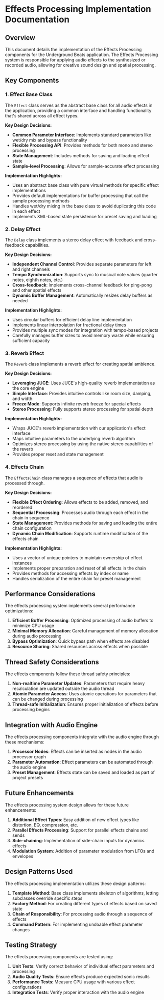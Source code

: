 # Effects Processing Implementation Documentation

## Overview

This document details the implementation of the Effects Processing components for the Underground Beats application. The Effects Processing system is responsible for applying audio effects to the synthesized or recorded audio, allowing for creative sound design and spatial processing.

## Key Components

### 1. Effect Base Class

The `Effect` class serves as the abstract base class for all audio effects in the application, providing a common interface and handling functionality that's shared across all effect types.

**Key Design Decisions:**
- **Common Parameter Interface**: Implements standard parameters like wet/dry mix and bypass functionality
- **Flexible Processing API**: Provides methods for both mono and stereo processing
- **State Management**: Includes methods for saving and loading effect state
- **Sample-level Processing**: Allows for sample-accurate effect processing

**Implementation Highlights:**
- Uses an abstract base class with pure virtual methods for specific effect implementations
- Provides default implementations for buffer processing that call the sample processing methods
- Handles wet/dry mixing in the base class to avoid duplicating this code in each effect
- Implements XML-based state persistence for preset saving and loading

### 2. Delay Effect

The `Delay` class implements a stereo delay effect with feedback and cross-feedback capabilities.

**Key Design Decisions:**
- **Independent Channel Control**: Provides separate parameters for left and right channels
- **Tempo Synchronization**: Supports sync to musical note values (quarter notes, eighth notes, etc.)
- **Cross-feedback**: Implements cross-channel feedback for ping-pong and other spatial effects
- **Dynamic Buffer Management**: Automatically resizes delay buffers as needed

**Implementation Highlights:**
- Uses circular buffers for efficient delay line implementation
- Implements linear interpolation for fractional delay times
- Provides multiple sync modes for integration with tempo-based projects
- Carefully manages buffer sizes to avoid memory waste while ensuring sufficient capacity

### 3. Reverb Effect

The `Reverb` class implements a reverb effect for creating spatial ambience.

**Key Design Decisions:**
- **Leveraging JUCE**: Uses JUCE's high-quality reverb implementation as the core engine
- **Simple Interface**: Provides intuitive controls like room size, damping, and width
- **Freeze Mode**: Supports infinite reverb freeze for special effects
- **Stereo Processing**: Fully supports stereo processing for spatial depth

**Implementation Highlights:**
- Wraps JUCE's reverb implementation with our application's effect interface
- Maps intuitive parameters to the underlying reverb algorithm
- Optimizes stereo processing by using the native stereo capabilities of the reverb
- Provides proper reset and state management

### 4. Effects Chain

The `EffectsChain` class manages a sequence of effects that audio is processed through.

**Key Design Decisions:**
- **Flexible Effect Ordering**: Allows effects to be added, removed, and reordered
- **Sequential Processing**: Processes audio through each effect in the chain in sequence
- **State Management**: Provides methods for saving and loading the entire chain configuration
- **Dynamic Chain Modification**: Supports runtime modification of the effects chain

**Implementation Highlights:**
- Uses a vector of unique pointers to maintain ownership of effect instances
- Implements proper preparation and reset of all effects in the chain
- Provides methods for accessing effects by index or name
- Handles serialization of the entire chain for preset management

## Performance Considerations

The effects processing system implements several performance optimizations:

1. **Efficient Buffer Processing**: Optimized processing of audio buffers to minimize CPU usage
2. **Minimal Memory Allocation**: Careful management of memory allocation during audio processing
3. **Bypass Optimization**: Quick bypass path when effects are disabled
4. **Resource Sharing**: Shared resources across effects when possible

## Thread Safety Considerations

The effects components follow these thread safety principles:

1. **Non-realtime Parameter Updates**: Parameters that require heavy recalculation are updated outside the audio thread
2. **Atomic Parameter Access**: Uses atomic operations for parameters that can be changed during processing
3. **Thread-safe Initialization**: Ensures proper initialization of effects before processing begins

## Integration with Audio Engine

The effects processing components integrate with the audio engine through these mechanisms:

1. **Processor Nodes**: Effects can be inserted as nodes in the audio processor graph
2. **Parameter Automation**: Effect parameters can be automated through the audio engine
3. **Preset Management**: Effects state can be saved and loaded as part of project presets

## Future Enhancements

The effects processing system design allows for these future enhancements:

1. **Additional Effect Types**: Easy addition of new effect types like distortion, EQ, compression, etc.
2. **Parallel Effects Processing**: Support for parallel effects chains and sends
3. **Side-chaining**: Implementation of side-chain inputs for dynamics effects
4. **Modulation System**: Addition of parameter modulation from LFOs and envelopes

## Design Patterns Used

The effects processing implementation utilizes these design patterns:

1. **Template Method**: Base class implements skeleton of algorithms, letting subclasses override specific steps
2. **Factory Method**: For creating different types of effects based on saved state
3. **Chain of Responsibility**: For processing audio through a sequence of effects
4. **Command Pattern**: For implementing undoable effect parameter changes

## Testing Strategy

The effects processing components are tested using:

1. **Unit Tests**: Verify correct behavior of individual effect parameters and processing
2. **Audio Quality Tests**: Ensure effects produce expected sonic results
3. **Performance Tests**: Measure CPU usage with various effect configurations
4. **Integration Tests**: Verify proper interaction with the audio engine
